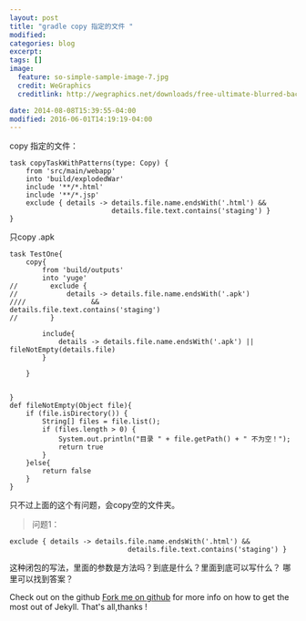 ```yaml
---
layout: post
title: "gradle copy 指定的文件 "
modified:
categories: blog
excerpt:
tags: []
image:
  feature: so-simple-sample-image-7.jpg
  credit: WeGraphics
  creditlink: http://wegraphics.net/downloads/free-ultimate-blurred-background-pack/

date: 2014-08-08T15:39:55-04:00
modified: 2016-06-01T14:19:19-04:00
---
```


copy 指定的文件：

	task copyTaskWithPatterns(type: Copy) {
	    from 'src/main/webapp'
	    into 'build/explodedWar'
	    include '**/*.html'
	    include '**/*.jsp'
	    exclude { details -> details.file.name.endsWith('.html') &&
	                         details.file.text.contains('staging') }
	}



只copy .apk

	task TestOne{
	    copy{
	        from 'build/outputs'
	        into 'yuge'
	//        exclude {
	//            details -> details.file.name.endsWith('.apk')
	////                &&                details.file.text.contains('staging')
	//        }
	
	        include{
	            details -> details.file.name.endsWith('.apk') || fileNotEmpty(details.file)
	        }
	
	    }
	
	
	}
	def fileNotEmpty(Object file){
	    if (file.isDirectory()) {
	        String[] files = file.list();
	        if (files.length > 0) {
	            System.out.println("目录 " + file.getPath() + " 不为空！");
	            return true
	        }
	    }else{
	        return false
	    }
	}

只不过上面的这个有问题，会copy空的文件夹。




> 问题1：

	exclude { details -> details.file.name.endsWith('.html') &&
		                         details.file.text.contains('staging') }

这种闭包的写法，里面的参数是方法吗？到底是什么？里面到底可以写什么？
哪里可以找到答案？















Check out on the github [Fork me on github][Tomas' Yu] for more info on how to get the most out of Jekyll. That's all,thanks !

[Tomas' Yu]: https://github.com/TomasYu/blogs
[Tomas' Yu]: https://github.com/TomasYu/blogs